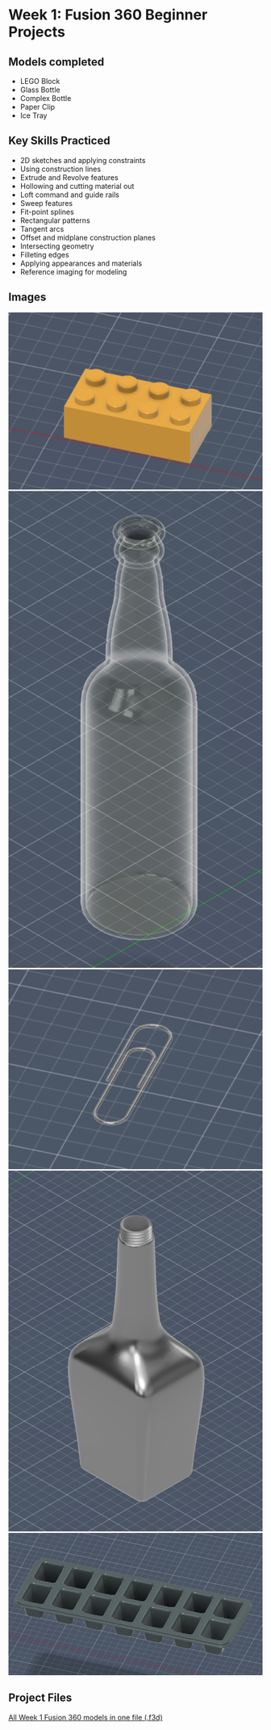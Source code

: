 # Week 1: Fusion 360 Beginner Projects

## Models completed
- LEGO Block
- Glass Bottle
- Complex Bottle
- Paper Clip
- Ice Tray

## Key Skills Practiced
- 2D sketches and applying constraints
- Using construction lines
- Extrude and Revolve features
- Hollowing and cutting material out
- Loft command and guide rails
- Sweep features
- Fit-point splines
- Rectangular patterns
- Tangent arcs
- Offset and midplane construction planes
- Intersecting geometry
- Filleting edges
- Applying appearances and materials
- Reference imaging for modeling

## Images
![LEGO Block](/assets/images/legoBrick.png)
![Glass Bottle](/assets/images/glassBottle.png)
![PaperClip](/assets/images/paperClip.png)
![ComplexBottle](/assets/images/complexBottle.png)
![IceTray](/assets/images/iceTray.png)

## Project Files
[All Week 1 Fusion 360 models in one file (.f3d)](projects/fusion360/week1/allModelsWeek1.f3d)

